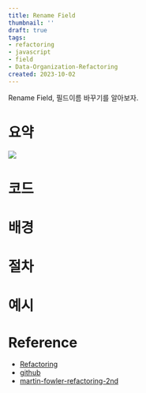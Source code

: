 ```yaml
---
title: Rename Field
thumbnail: ''
draft: true
tags:
- refactoring
- javascript
- field
- Data-Organization-Refactoring
created: 2023-10-02
---
```


Rename Field, 필드이름 바꾸기를 알아보자.

# 요약

![](Refactoring_44_RenameField_0.png)

# 코드

# 배경

# 절차

# 예시

# Reference

* [Refactoring](https://product.kyobobook.co.kr/detail/S000001810241)
* [github](https://github.com/WegraLee/Refactoring)
* [martin-fowler-refactoring-2nd](https://github.com/wickedwukong/martin-fowler-refactoring-2nd)
